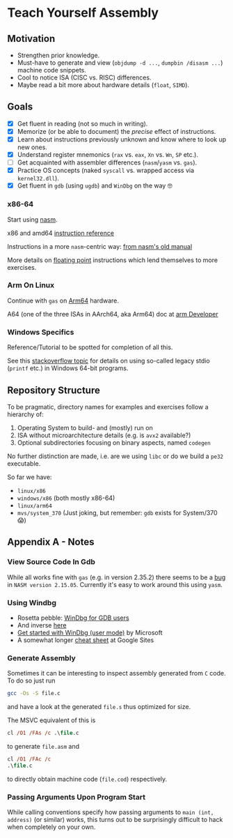 # Teach Yourself Assembly

## Motivation
* Strengthen prior knowledge.
* Must-have to generate and view (`objdump -d ...`, `dumpbin /disasm ...`) machine code snippets.
* Cool to notice ISA (CISC vs. RISC) differences.
* Maybe read a bit more about hardware details (`float`, `SIMD`).

## Goals
- [x] Get fluent in reading (not so much in writing).
- [x] Memorize (or be able to document) the *precise* effect of instructions.
- [x] Learn about instructions previously unknown and know where to look up new ones.
- [x] Understand register mnemonics (`rax` vs. `eax`, `Xn` vs. `Wn`, `SP` etc.).
- [ ] Get acquainted with assembler differences (`nasm`/`yasm` vs. `gas`).
- [x] Practice OS concepts (naked `syscall` vs. wrapped access via `kernel32.dll`).
- [x] Get fluent in `gdb` (using `ugdb`) and `WinDbg` on the way 🤓

### x86-64
Start using [nasm](https://cs.lmu.edu/~ray/notes/nasmtutorial/).

x86 and amd64 [instruction reference](https://www.felixcloutier.com/x86/)

Instructions in a more `nasm`-centric way: [from nasm's  old manual](http://home.myfairpoint.net/fbkotler/nasmdocc.html)

More details on [floating point](https://rayseyfarth.com/asm/pdf/ch11-floating-point.pdf) instructions which lend themselves to more exercises. 

### Arm On Linux
Continue with `gas` on [Arm64](https://modexp.wordpress.com/2018/10/30/arm64-assembly/) hardware.

A64 (one of the three ISAs in AArch64, aka Arm64) doc at [arm Developer](https://developer.arm.com/documentation/102374/0101)

### Windows Specifics
Reference/Tutorial to be spotted for completion of all this.

See this
[stackoverflow topic](https://stackoverflow.com/questions/64413414/unresolved-external-symbol-printf-in-windows-x64-assembly-programming-with-nasm)
for details on using so-called legacy stdio (`printf` etc.) in Windows 64-bit programs.

## Repository Structure
To be pragmatic, directory names for examples and exercises follow a hierarchy of:
1. Operating System to build- and (mostly) run on
2. ISA without microarchitecture details (e.g. is `avx2` available?)
3. Optional subdirectories focusing on binary aspects, named `codegen`

No further distinction are made, i.e. are we using `libc` or do we build a `pe32` executable.

So far we have:
- `linux/x86`
- `windows/x86` (both mostly x86-64)
- `linux/arm64`
- `mvs/system_370` (Just joking, but remember: `gdb` exists for System/370 😱)

## Appendix A - Notes

### View Source Code In Gdb
While all works fine with `gas` (e.g. in version 2.35.2) there seems to be a [bug](https://stackoverflow.com/questions/72694342/gdb-does-not-load-source-lines-from-nasm) in `NASM version 2.15.05`. Currently it's easy to work around this using `yasm`.

### Using Windbg
- Rosetta pebble: [WinDbg for GDB users](https://github.com/wangray/WinDBG-for-GDB-users)
- And inverse [here](https://blog.mattjustice.com/2018/08/24/gdb-for-windbg-users/)
- [Get started with WinDbg (user mode)](https://learn.microsoft.com/en-us/windows-hardware/drivers/debugger/getting-started-with-windbg) by Microsoft
- A somewhat longer [cheat sheet](https://sites.google.com/site/taesaza0/etc/windbgcheatsheet) at Google Sites

### Generate Assembly
Sometimes it can be interesting to inspect assembly generated from `C` code. To do so just run
```bash
gcc -Os -S file.c
```
and have a look at the generated `file.s` thus optimized for size.

The MSVC equivalent of this is
```ps
cl /O1 /FAs /c .\file.c
```
to generate `file.asm` and
```ps
cl /O1 /FAc /c 
.\file.c
```
to directly obtain machine code (`file.cod`) respectively.

### Passing Arguments Upon Program Start
While calling conventions specify how passing arguments to `main (int, address)` (or similar) works, this turns out to be surprisingly difficult to hack when completely on your own.
